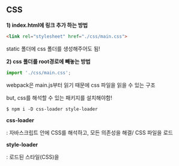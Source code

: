 ## CSS

**1) index.html에 링크 추가 하는 방법**

```html
<link rel="stylesheet" href="./css/main.css">
```

static 폴더에 css 폴더를 생성해주어도 됨!

**2) css 폴더를 root경로에 빼놓는 방법**

```jsx
import './css/main.css';
```

webpack은 main.js부터 읽기 때문에 css 파일을 읽을 수 있는 구조

but, css를 해석할 수 있는 패키지를 설치해야함!

```
$ npm i -D css-loader style-loader
```

**css-loader**

: 자바스크립트 안에 CSS를 해석하고, 모든 의존성을 해결/ CSS 파일을 로드

**style-loader**

: 로드된 스타일(CSS)을 <style>로 <head>에 삽입

**`🌐 webpack.config.js`**

```jsx
// 모듈 처리 방식을 설정
    module: {
        rules: [
        {
            test: /\.css$/, // 정규표현식
            use: [
            // 순서 중요!
            'style-loader',
            'css-loader',
            // 먼저 해석되는 로더 : css-loader
            // main.js에서 import를 통해서 css파일을 가지고 옴
            // 자바스크립트 파일에서는 css파일을 해석할 수 없기 때문에
            // css-loader : 자바스크립트에서 css파일을 해석하는 용도
            // style-loader : HTML 부분의 style부분에다가 해석된 내용을 삽입해주는 역할
            ]
        }
    },
```